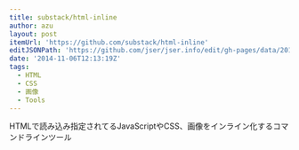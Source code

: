 ```yaml
---
title: substack/html-inline
author: azu
layout: post
itemUrl: 'https://github.com/substack/html-inline'
editJSONPath: 'https://github.com/jser/jser.info/edit/gh-pages/data/2014/11/index.json'
date: '2014-11-06T12:13:19Z'
tags:
  - HTML
  - CSS
  - 画像
  - Tools
---
```

HTMLで読み込み指定されてるJavaScriptやCSS、画像をインライン化するコマンドラインツール
